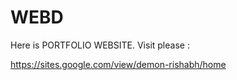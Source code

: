 # WEBD

Here is PORTFOLIO WEBSITE. Visit please :

https://sites.google.com/view/demon-rishabh/home
